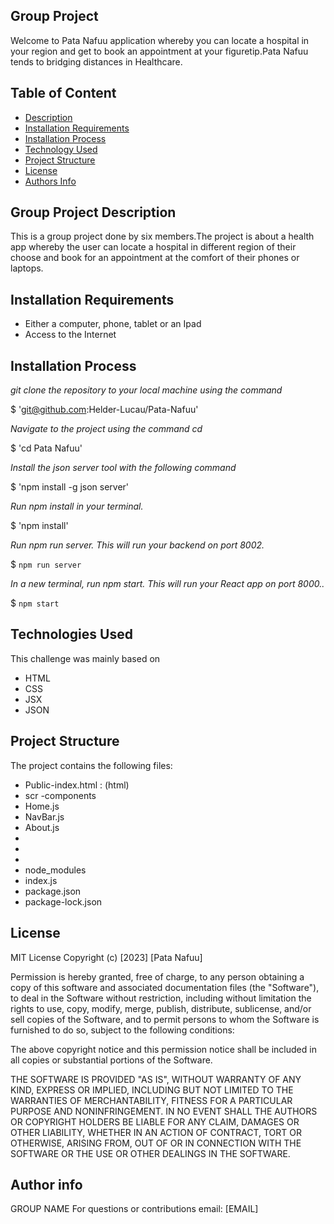 ## Group Project 
Welcome to Pata Nafuu application whereby you can locate a hospital in your region and get to book an appointment at your figuretip.Pata Nafuu tends to bridging distances in Healthcare.

## Table of Content
- [Description](https://github.com/Helder-Lucau/Pata-Nafuu#Group-project-description)
- [Installation Requirements](https://github.com/Helder-Lucau/Pata-Nafuu#installation-requirements)
- [Installation Process](https://github.com/Helder-Lucau/Pata-Nafuu#installation-process)
- [Technology Used](https://github.com/Helder-Lucau/Pata-Nafuu#technologies-used)
- [Project Structure](https://github.com/Helder-Lucau/Pata-Nafuu#project-structure)
- [License](https://github.com/Helder-Lucau/Pata-Nafuu#license)
- [Authors Info](https://github.com/Helder-Lucau/Pata-Nafuu#author-info)

## Group Project Description
This is a group project done by six members.The project is about a health app whereby the user can locate a hospital in different region of their choose and book for an appointment at the comfort of their phones or laptops.

## Installation Requirements 
- Either a computer, phone, tablet or an Ipad
- Access to the Internet

## Installation Process

*git clone the repository to your local machine using the command*


$ 'git@github.com:Helder-Lucau/Pata-Nafuu'


*Navigate to the project using the command cd*

$ 'cd Pata Nafuu'

*Install the json server tool with the following command*

$ 'npm install -g json server'


*Run npm install in your terminal.*


$ 'npm install'


*Run npm run server. This will run your backend on port 8002.*


$ `npm run server`

*In a new terminal, run npm start. This will run your React app on port 8000..*

$ `npm start`

## Technologies Used
This challenge was mainly based on
- HTML
- CSS
- JSX
- JSON

## Project Structure
The project contains the following files:
  - Public-index.html : (html)
  - scr -components
  - Home.js
  - NavBar.js
  - About.js
  - 
  -
  - 
  - node_modules
  - index.js
  - package.json
  - package-lock.json
    
## License
MIT License
Copyright (c) [2023] [Pata Nafuu]

Permission is hereby granted, free of charge, to any person obtaining a copy
of this software and associated documentation files (the "Software"), to deal
in the Software without restriction, including without limitation the rights
to use, copy, modify, merge, publish, distribute, sublicense, and/or sell
copies of the Software, and to permit persons to whom the Software is
furnished to do so, subject to the following conditions:

The above copyright notice and this permission notice shall be included in all
copies or substantial portions of the Software.

THE SOFTWARE IS PROVIDED "AS IS", WITHOUT WARRANTY OF ANY KIND, EXPRESS OR
IMPLIED, INCLUDING BUT NOT LIMITED TO THE WARRANTIES OF MERCHANTABILITY,
FITNESS FOR A PARTICULAR PURPOSE AND NONINFRINGEMENT. IN NO EVENT SHALL THE
AUTHORS OR COPYRIGHT HOLDERS BE LIABLE FOR ANY CLAIM, DAMAGES OR OTHER
LIABILITY, WHETHER IN AN ACTION OF CONTRACT, TORT OR OTHERWISE, ARISING FROM,
OUT OF OR IN CONNECTION WITH THE SOFTWARE OR THE USE OR OTHER DEALINGS IN THE
SOFTWARE.

## Author info
GROUP NAME
For questions or contributions email: [EMAIL]